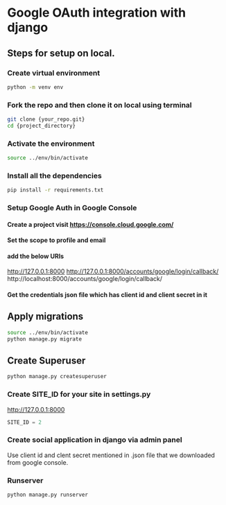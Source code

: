 # Google OAuth integration with django

## Steps for setup on local.

### Create virtual environment

```bash
python -m venv env
```

### Fork the repo and then clone it on local using terminal

```bash
git clone {your_repo.git}
cd {project_directory}
```

### Activate the environment

```bash
source ../env/bin/activate
```

### Install all the dependencies

```bash
pip install -r requirements.txt
```

### Setup Google Auth in Google Console

#### Create a project visit https://console.cloud.google.com/

#### Set the scope to profile and email

#### add the below URIs

http://127.0.0.1:8000
http://127.0.0.1:8000/accounts/google/login/callback/
http://localhost:8000/accounts/google/login/callback/

#### Get the credentials json file which has client id and client secret in it

## Apply migrations

```bash
source ../env/bin/activate
python manage.py migrate
```

## Create Superuser

```bash
python manage.py createsuperuser
```

### Create SITE_ID for your site in settings.py
http://127.0.0.1:8000

```python
SITE_ID = 2
```

### Create social application in django via admin panel

Use client id and clent secret mentioned in .json file that we downloaded from google console.

### Runserver

```bash
python manage.py runserver
```
